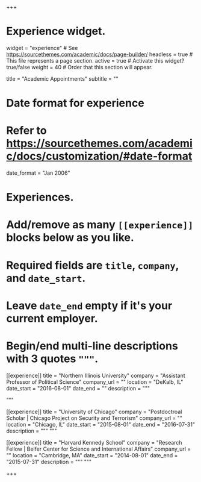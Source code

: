 +++
# Experience widget.
widget = "experience"  # See https://sourcethemes.com/academic/docs/page-builder/
headless = true  # This file represents a page section.
active = true  # Activate this widget? true/false
weight = 40  # Order that this section will appear.

title = "Academic Appointments"
subtitle = ""

# Date format for experience
#   Refer to https://sourcethemes.com/academic/docs/customization/#date-format
date_format = "Jan 2006"

# Experiences.
#   Add/remove as many `[[experience]]` blocks below as you like.
#   Required fields are `title`, `company`, and `date_start`.
#   Leave `date_end` empty if it's your current employer.
#   Begin/end multi-line descriptions with 3 quotes `"""`.
[[experience]]
  title = "Northern Illinois University"
  company = "Assistant Professor of Political Science"
  company_url = ""
  location = "DeKalb, IL"
  date_start = "2016-08-01"
  date_end = ""
  description = """
  
  """

[[experience]]
  title = "University of Chicago"
  company = "Postdoctroal Scholar | Chicago Project on Security and Terrorism"
  company_url = ""
  location = "Chicago, IL"
  date_start = "2015-08-01"
  date_end = "2016-07-31"
  description = """
  """
  
[[experience]]
  title = "Harvard Kennedy School"
  company = "Research Fellow | Belfer Center for Science and International Affairs"
  company_url = ""
  location = "Cambridge, MA"
  date_start = "2014-08-01"
  date_end = "2015-07-31"
  description = """
  """


+++
